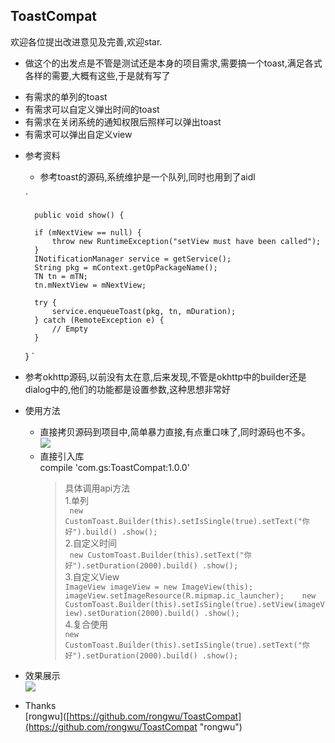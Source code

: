 
##   ToastCompat ##
   欢迎各位提出改进意见及完善,欢迎star.

* 做这个的出发点是不管是测试还是本身的项目需求,需要搞一个toast,满足各式各样的需要,大概有这些,于是就有写了
 - 有需求的单列的toast
 - 有需求可以自定义弹出时间的toast
 - 有需求在关闭系统的通知权限后照样可以弹出toast
 - 有需求可以弹出自定义view
* 参考资料
  - 参考toast的源码,系统维护是一个队列,同时也用到了aidl
  
  `

		public void show() {

        if (mNextView == null) {
            throw new RuntimeException("setView must have been called");
        }
        INotificationManager service = getService();
        String pkg = mContext.getOpPackageName();
        TN tn = mTN;
        tn.mNextView = mNextView;

        try {
            service.enqueueToast(pkg, tn, mDuration);
        } catch (RemoteException e) {
            // Empty
        }
    }
`

* 参考okhttp源码,以前没有太在意,后来发现,不管是okhttp中的builder还是dialog中的,他们的功能都是设置参数,这种思想非常好
* 使用方法
  - 直接拷贝源码到项目中,简单暴力直接,有点重口味了,同时源码也不多。   
  ![](http://i.imgur.com/V3FmFFS.png)
  - 直接引入库  
   compile 'com.gs:ToastCompat:1.0.0'   
     > 具体调用api方法     
     1.单列   
          ` new CustomToast.Builder(this).setIsSingle(true).setText("你好").build()
                .show();`  
     2.自定义时间      
          ` new CustomToast.Builder(this).setText("你好").setDuration(2000).build()
                .show();`   
  	 3.自定义View   
      `ImageView imageView = new ImageView(this);      
        imageView.setImageResource(R.mipmap.ic_launcher);   
        new CustomToast.Builder(this).setIsSingle(true).setView(imageView).setDuration(2000).build()
                .show();`   
	 4.复合使用   
      `new CustomToast.Builder(this).setIsSingle(true).setText("你好").setDuration(2000).build()
                .show();`
* 效果展示  
  ![](http://i.imgur.com/vdeEWfN.gif)
* Thanks  
  [rongwu]([https://github.com/rongwu/ToastCompat](https://github.com/rongwu/ToastCompat "rongwu")
  
  
